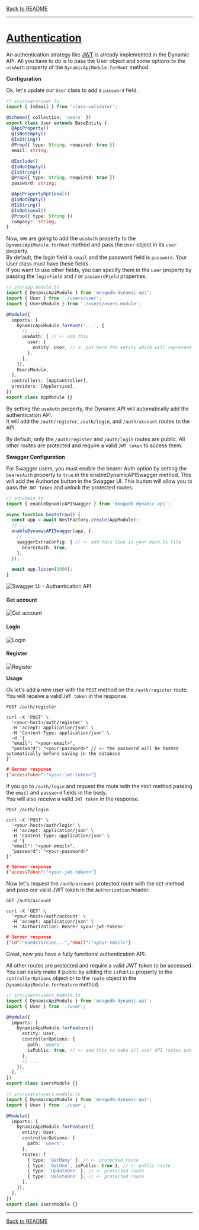 [Back to README](https://github.com/MikeDev75015/mongodb-dynamic-api/blob/develop/README.md)

___

# [Authentication](https://docs.nestjs.com/recipes/passport#jwt-functionality)

An authentication strategy like <a href="https://docs.nestjs.com/security/authentication#jwt-token" target="_blank">JWT</a> is already implemented in the Dynamic API.
All you have to do is to pass the User object and some options to the `useAuth` property of the `DynamicApiModule.forRoot` method.

**Configuration**

Ok, let's update our `User` class to add a `password` field.

```typescript
// src/users/user.ts
import { IsEmail } from 'class-validator';

@Schema({ collection: 'users' })
export class User extends BaseEntity {
  @ApiProperty()
  @IsNotEmpty()
  @IsString()
  @Prop({ type: String, required: true })
  email: string;

  @Exclude()
  @IsNotEmpty()
  @IsString()
  @Prop({ type: String, required: true })
  password: string;

  @ApiPropertyOptional()
  @IsNotEmpty()
  @IsString()
  @IsOptional()
  @Prop({ type: String })
  company?: string;
}
```

Now, we are going to add the `useAuth` property to the `DynamicApiModule.forRoot` method and pass the `User` object in its `user` property.
<br>By default, the login field is `email` and the password field is `password`. Your User class must have these fields.
<br>If you want to use other fields, you can specify them in the `user` property by passing the `loginField` and / or `passwordField` properties.

```typescript
// src/app.module.ts
import { DynamicApiModule } from 'mongodb-dynamic-api';
import { User } from './users/user';
import { UsersModule } from './users/users.module';

@Module({
  imports: [
    DynamicApiModule.forRoot('...', {
      // ...,
      useAuth: { // <- add this
        user: {
          entity: User, // <- put here the entity which will represent a User of your API
        },
      },
    }),
    UsersModule,
  ],
  controllers: [AppController],
  providers: [AppService],
})
export class AppModule {}
```

By setting the `useAuth` property, the Dynamic API will automatically add the authentication API.
<br>It will add the `/auth/register`, `/auth/login`, and `/auth/account` routes to the API.

By default, only the `/auth/register` and `/auth/login` routes are public.
All other routes are protected and require a valid `JWT token` to access them.

**Swagger Configuration**

For Swagger users, you must enable the bearer Auth option by setting the `bearerAuth` property to `true` in the enableDynamicAPISwagger method.
This will add the Authorize button in the Swagger UI. This button will allow you to pass the `JWT Token` and unlock the protected routes.

```typescript
// src/main.ts
import { enableDynamicAPISwagger } from 'mongodb-dynamic-api';

async function bootstrap() {
  const app = await NestFactory.create(AppModule);
  // ...
  enableDynamicAPISwagger(app, {
    // ...,
    swaggerExtraConfig: { // <- add this line in your main.ts file
      bearerAuth: true,
    },
  });

  await app.listen(3000);
}
```

![Swagger UI - Authentication API](https://github.com/MikeDev75015/mongodb-dynamic-api/blob/develop/README/images/dynamic-api-authentication.Jpeg?raw=true "Swagger UI - Authentication API")


#### Get account
![Get account](https://github.com/MikeDev75015/mongodb-dynamic-api/blob/develop/README/images/dynamic-api-authentication-account.Jpeg?raw=true "Get account")

#### Login
![Login](https://github.com/MikeDev75015/mongodb-dynamic-api/blob/develop/README/images/dynamic-api-authentication-login.Jpeg?raw=true "Login")

#### Register
![Register](https://github.com/MikeDev75015/mongodb-dynamic-api/blob/develop/README/images/dynamic-api-authentication-register.Jpeg?raw=true "Register")



**Usage**

Ok let's add a new user with the `POST` method on the `/auth/register` route.
<br>You will receive a valid `JWT token` in the response.

```text
POST /auth/register

curl -X 'POST' \
  '<your-host>/auth/register' \
  -H 'accept: application/json' \
  -H 'Content-Type: application/json' \
  -d '{
  "email": "<your-email>",
  "password": "<your-password>" // <- the password will be hashed automatically before saving in the database
}'
```
```json
# Server response
{"accessToken":"<your-jwt-token>"}
```

If you go to `/auth/login` and request the route with the `POST` method passing the `email` and `password` fields in the body.
<br>You will also receive a valid `JWT token` in the response.

```text
POST /auth/login

curl -X 'POST' \
  '<your-host>/auth/login' \
  -H 'accept: application/json' \
  -H 'Content-Type: application/json' \
  -d '{
  "email": "<your-email>",
  "password": "<your-password>"
}'
```
```json
# Server response
{"accessToken":"<your-jwt-token>"}
```

Now let's request the `/auth/account` protected route with the `GET` method and pass our valid JWT token in the `Authorization` header.

```text
GET /auth/account

curl -X 'GET' \
  '<your-host>/auth/account' \
  -H 'accept: application/json' \
  -H 'Authorization: Bearer <your-jwt-token>'
```
```json
# Server response
{"id":"65edc717c1ec...","email":"<your-email>"}
```

Great, now you have a fully functional authentication API.

All other routes are protected and require a valid JWT token to be accessed.
<br>You can easily make it public by adding the `isPublic` property to the `controllerOptions` object or to the `route` object in the `DynamicApiModule.forFeature` method.

```typescript
// src/users/users.module.ts
import { DynamicApiModule } from 'mongodb-dynamic-api';
import { User } from './user';

@Module({
  imports: [
    DynamicApiModule.forFeature({
      entity: User,
      controllerOptions: {
        path: 'users',
        isPublic: true, // <- add this to make all user API routes public
      },
      // ...
    }),
  ],
})
export class UsersModule {}
```
```typescript
// src/users/users.module.ts
import { DynamicApiModule } from 'mongodb-dynamic-api';
import { User } from './user';

@Module({
  imports: [
    DynamicApiModule.forFeature({
      entity: User,
      controllerOptions: {
        path: 'users',
      },
      routes: [
        { type: 'GetMany' }, // <- protected route
        { type: 'GetOne', isPublic: true }, // <- public route
        { type: 'UpdateOne' }, // <- protected route
        { type: 'DeleteOne' }, // <- protected route
      ],
    }),
  ],
})
export class UsersModule {}
```

___

[Back to README](https://github.com/MikeDev75015/mongodb-dynamic-api/blob/develop/README.md)


<br>
<br>
<br>